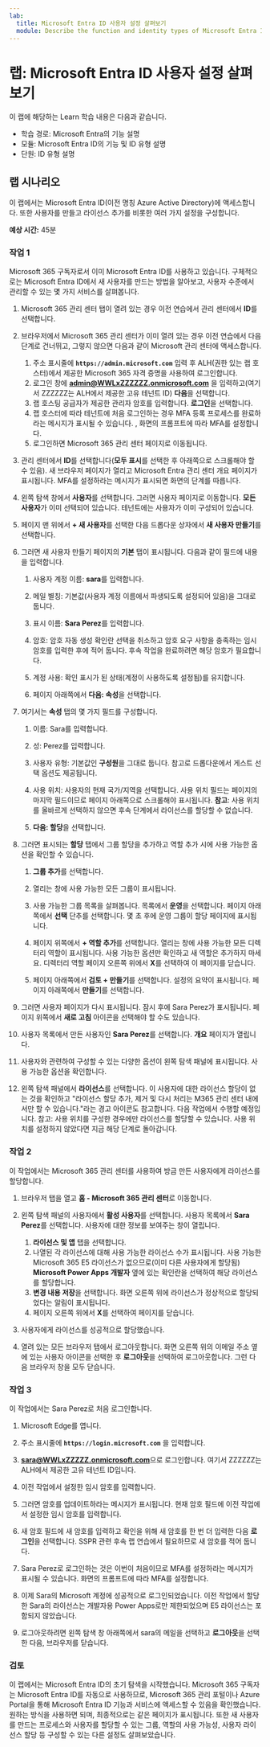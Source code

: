 ```yaml
---
lab:
  title: Microsoft Entra ID 사용자 설정 살펴보기
  module: Describe the function and identity types of Microsoft Entra ID
---
```


# 랩: Microsoft Entra ID 사용자 설정 살펴보기

이 랩에 해당하는 Learn 학습 내용은 다음과 같습니다.

- 학습 경로: Microsoft Entra의 기능 설명
- 모듈: Microsoft Entra ID의 기능 및 ID 유형 설명
- 단원: ID 유형 설명

## 랩 시나리오

이 랩에서는 Microsoft Entra ID(이전 명칭 Azure Active Directory)에 액세스합니다.  또한 사용자를 만들고 라이선스 추가를 비롯한 여러 가지 설정을 구성합니다.  

**예상 시간:** 45분

### 작업 1

Microsoft 365 구독자로서 이미 Microsoft Entra ID를 사용하고 있습니다.  구체적으로는 Microsoft Entra ID에서 새 사용자를 만드는 방법을 알아보고, 사용자 수준에서 관리할 수 있는 몇 가지 서비스를 살펴봅니다.

1. Microsoft 365 관리 센터 탭이 열려 있는 경우 이전 연습에서 관리 센터에서 **ID**를 선택합니다.
1. 브라우저에서 Microsoft 365 관리 센터가 이미 열려 있는 경우 이전 연습에서 다음 단계로 건너뛰고, 그렇지 않으면 다음과 같이 Microsoft 관리 센터에 액세스합니다.
    1. 주소 표시줄에 **`https://admin.microsoft.com`** 입력 후 ALH(권한 있는 랩 호스터)에서 제공한 Microsoft 365 자격 증명을 사용하여 로그인합니다.
    1. 로그인 창에 **admin@WWLxZZZZZZ.onmicrosoft.com** 을 입력하고(여기서 ZZZZZZ는 ALH에서 제공한 고유 테넌트 ID) **다음**을 선택합니다.
    1. 랩 호스팅 공급자가 제공한 관리자 암호를 입력합니다. **로그인**을 선택합니다.
    1. 랩 호스터에 따라 테넌트에 처음 로그인하는 경우 MFA 등록 프로세스를 완료하라는 메시지가 표시될 수 있습니다. , 화면의 프롬프트에 따라 MFA를 설정합니다.
    1. 로그인하면 Microsoft 365 관리 센터 페이지로 이동됩니다.

1. 관리 센터에서 **ID**를 선택합니다(**모두 표시**를 선택한 후 아래쪽으로 스크롤해야 할 수 있음).  새 브라우저 페이지가 열리고 Microsoft Entra 관리 센터 개요 페이지가 표시됩니다.  MFA를 설정하라는 메시지가 표시되면 화면의 단계를 따릅니다.

1. 왼쪽 탐색 창에서 **사용자**를 선택합니다.  그러면 사용자 페이지로 이동합니다. **모든 사용자**가 이미 선택되어 있습니다. 테넌트에는 사용자가 이미 구성되어 있습니다.

1. 페이지 맨 위에서 **+ 새 사용자**를 선택한 다음 드롭다운 상자에서 **새 사용자 만들기**를 선택합니다.

1. 그러면 새 사용자 만들기 페이지의 **기본** 탭이 표시됩니다. 다음과 같이 필드에 내용을 입력합니다.
    1. 사용자 계정 이름: **sara**를 입력합니다.

    1. 메일 별칭: 기본값(사용자 계정 이름에서 파생되도록 설정되어 있음)을 그대로 둡니다.

    1. 표시 이름: **Sara Perez**를 입력합니다.

    1. 암호: 암호 자동 생성 확인란 선택을 취소하고 암호 요구 사항을 충족하는 임시 암호를 입력한 후에 적어 둡니다. 후속 작업을 완료하려면 해당 암호가 필요합니다.

    1. 계정 사용: 확인 표시가 된 상태(계정이 사용하도록 설정됨)를 유지합니다.

    1. 페이지 아래쪽에서 **다음: 속성**을 선택합니다.

1. 여기서는 **속성** 탭의 몇 가지 필드를 구성합니다.

    1. 이름: Sara를 입력합니다.

    1. 성: Perez를 입력합니다.

    1. 사용자 유형: 기본값인 **구성원**을 그대로 둡니다. 참고로 드롭다운에서 게스트 선택 옵션도 제공됩니다.

    1. 사용 위치: 사용자의 현재 국가/지역을 선택합니다.  사용 위치 필드는 페이지의 마지막 필드이므로 페이지 아래쪽으로 스크롤해야 표시됩니다.  **참고**: 사용 위치를 올바르게 선택하지 않으면 후속 단계에서 라이선스를 할당할 수 없습니다.

    1. **다음: 할당**을 선택합니다.

1. 그러면 표시되는 **할당** 탭에서 그룹 할당을 추가하고 역할 추가 시에 사용 가능한 옵션을 확인할 수 있습니다.

    1. **그룹 추가**를 선택합니다.

    1. 열리는 창에 사용 가능한 모든 그룹이 표시됩니다.  

    1. 사용 가능한 그룹 목록을 살펴봅니다.  목록에서 **운영**을 선택합니다.  페이지 아래쪽에서 **선택** 단추를 선택합니다.  몇 초 후에 운영 그룹이 할당 페이지에 표시됩니다.

    1. 페이지 위쪽에서 **+ 역할 추가**를 선택합니다.  열리는 창에 사용 가능한 모든 디렉터리 역할이 표시됩니다.  사용 가능한 옵션만 확인하고 새 역할은 추가하지 마세요.  디렉터리 역할 페이지 오른쪽 위에서 **X**를 선택하여 이 페이지를 닫습니다.
    1. 페이지 아래쪽에서 **검토 + 만들기**를 선택합니다. 설정의 요약이 표시됩니다.  페이지 아래쪽에서 **만들기**를 선택합니다.

1. 그러면 사용자 페이지가 다시 표시됩니다.  잠시 후에 Sara Perez가 표시됩니다.  페이지 위쪽에서 **새로 고침** 아이콘을 선택해야 할 수도 있습니다.

1. 사용자 목록에서 만든 사용자인 **Sara Perez**를 선택합니다.  **개요** 페이지가 열립니다.

1. 사용자와 관련하여 구성할 수 있는 다양한 옵션이 왼쪽 탐색 패널에 표시됩니다. 사용 가능한 옵션을 확인합니다.

1. 왼쪽 탐색 패널에서 **라이선스**를 선택합니다.  이 사용자에 대한 라이선스 할당이 없는 것을 확인하고 "라이선스 할당 추가, 제거 및 다시 처리는 M365 관리 센터 내에서만 할 수 있습니다."라는 경고 아이콘도 참고합니다.  다음 작업에서 수행할 예정입니다.  참고: 사용 위치를 구성한 경우에만 라이선스를 할당할 수 있습니다. 사용 위치를 설정하지 않았다면 지금 해당 단계로 돌아갑니다.

### 작업 2

이 작업에서는 Microsoft 365 관리 센터를 사용하여 방금 만든 사용자에게 라이선스를 할당합니다.

1. 브라우저 탭을 열고 **홈 - Microsoft 365 관리 센터**로 이동합니다.

1. 왼쪽 탐색 패널의 사용자에서 **활성 사용자**를 선택합니다.  사용자 목록에서 **Sara Perez**를 선택합니다.  사용자에 대한 정보를 보여주는 창이 열립니다.  

    1. **라이선스 및 앱** 탭을 선택합니다.
    1. 나열된 각 라이선스에 대해 사용 가능한 라이선스 수가 표시됩니다.  사용 가능한 Microsoft 365 E5 라이선스가 없으므로(이미 다른 사용자에게 할당됨) **Microsoft Power Apps 개발자** 옆에 있는 확인란을 선택하여 해당 라이선스를 할당합니다.
    1. **변경 내용 저장**을 선택합니다. 화면 오른쪽 위에 라이선스가 정상적으로 할당되었다는 알림이 표시됩니다.
    1. 페이지 오른쪽 위에서 **X**를 선택하여 페이지를 닫습니다.

1. 사용자에게 라이선스를 성공적으로 할당했습니다.

1. 열려 있는 모든 브라우저 탭에서 로그아웃합니다. 화면 오른쪽 위의 이메일 주소 옆에 있는 사용자 아이콘을 선택한 후 **로그아웃**을 선택하여 로그아웃합니다. 그런 다음 브라우저 창을 모두 닫습니다.

### 작업 3

이 작업에서는 Sara Perez로 처음 로그인합니다.

1. Microsoft Edge를 엽니다.

1. 주소 표시줄에 **`https://login.microsoft.com`** 을 입력합니다.

1. **sara@WWLxZZZZZ.onmicrosoft.com**으로 로그인합니다. 여기서 ZZZZZZ는 ALH에서 제공한 고유 테넌트 ID입니다.
1. 이전 작업에서 설정한 임시 암호를 입력합니다.

1. 그러면 암호를 업데이트하라는 메시지가 표시됩니다. 현재 암호 필드에 이전 작업에서 설정한 임시 암호를 입력합니다.

1. 새 암호 필드에 새 암호를 입력하고 확인을 위해 새 암호를 한 번 더 입력한 다음 **로그인**을 선택합니다.  SSPR 관련 후속 랩 연습에서 필요하므로 새 암호를 적어 둡니다.

1. Sara Perez로 로그인하는 것은 이번이 처음이므로 MFA를 설정하라는 메시지가 표시될 수 있습니다. 화면의 프롬프트에 따라 MFA를 설정합니다.

1. 이제 Sara의 Microsoft 계정에 성공적으로 로그인되었습니다.  이전 작업에서 할당한 Sara의 라이선스는 개발자용 Power Apps로만 제한되었으며 E5 라이선스는 포함되지 않았습니다.

1. 로그아웃하려면 왼쪽 탐색 창 아래쪽에서 sara의 메일을 선택하고 **로그아웃**을 선택한 다음, 브라우저를 닫습니다.

### 검토

이 랩에서는 Microsoft Entra ID의 초기 탐색을 시작했습니다. Microsoft 365 구독자는 Microsoft Entra ID를 자동으로 사용하므로, Microsoft 365 관리 포털이나 Azure Portal을 통해 Microsoft Entra ID 기능과 서비스에 액세스할 수 있음을 확인했습니다.  원하는 방식을 사용하면 되며, 최종적으로는 같은 페이지가 표시됩니다.  또한 새 사용자를 만드는 프로세스와 사용자를 할당할 수 있는 그룹, 역할의 사용 가능성, 사용자 라이선스 할당 등 구성할 수 있는 다른 설정도 살펴보았습니다.

